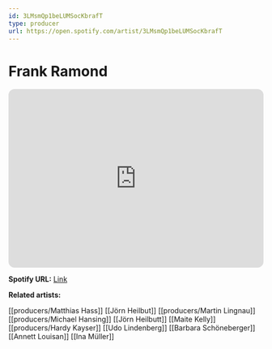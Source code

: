 ```yaml
---
id: 3LMsmQp1beLUMSocKbrafT
type: producer
url: https://open.spotify.com/artist/3LMsmQp1beLUMSocKbrafT
---
```

# Frank Ramond

<iframe style="border-radius:12px" src="https://open.spotify.com/embed/artist/3LMsmQp1beLUMSocKbrafT" width="100%" height="352" frameBorder="0" allowfullscreen="" allow="autoplay; clipboard-write; encrypted-media; fullscreen; picture-in-picture" loading="lazy"></iframe>

**Spotify URL:** [Link](https://open.spotify.com/artist/3LMsmQp1beLUMSocKbrafT)

**Related artists:**

[[producers/Matthias Hass]]
[[Jörn Heilbut]]
[[producers/Martin Lingnau]]
[[producers/Michael Hansing]]
[[Jörn Heilbutt]]
[[Maite Kelly]]
[[producers/Hardy Kayser]]
[[Udo Lindenberg]]
[[Barbara Schöneberger]]
[[Annett Louisan]]
[[Ina Müller]]

